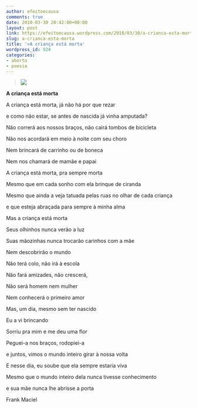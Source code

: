 ```yaml
---
author: efeitoecausa
comments: true
date: 2010-03-30 20:42:00+00:00
layout: post
link: https://efeitoecausa.wordpress.com/2010/03/30/a-crianca-esta-morta/
slug: a-crianca-esta-morta
title: '>A criança está morta'
wordpress_id: 924
categories:
- aborto
- poesia
---
```


>[![](http://www.notapositiva.com/trab_estudantes/trab_estudantes/filosofia/filosofia_trabalhos/aborto01.jpg)](http://www.notapositiva.com/trab_estudantes/trab_estudantes/filosofia/filosofia_trabalhos/aborto01.jpg)
  
	 	 

**A criança está morta**


  


A criança está morta, já não há por que rezar

e como não estar, se antes de nascida já vinha amputada?


  


Não correrá aos nossos braços, não cairá tombos de bicicleta

Não nos acordará em meio à noite com seu choro

Nem brincará de carrinho ou de boneca

Nem nos chamará de mamãe e papai


  


A criança está morta, pra sempre morta

Mesmo que em cada sonho com ela brinque de ciranda

Mesmo que ainda a veja tatuada pelas ruas no olhar de cada criança

e que esteja abraçada para sempre à minha alma


  


Mas a criança está morta

Seus olhinhos nunca verão a luz

Suas mãozinhas nunca trocarão carinhos com a mãe

Nem descobrirão o mundo

Não terá colo, não irá à escola

Não fará amizades, não crescerá,

Não será homem nem mulher

Nem conhecerá o primeiro amor


  


Mas, um dia, mesmo sem ter nascido

Eu a vi brincando

Sorriu pra mim e me deu uma flor

Peguei-a nos braços, rodopiei-a 

e juntos, vimos o mundo inteiro girar à nossa volta

E nesse dia, eu soube que ela sempre estaria viva

Mesmo que o mundo inteiro dela nunca tivesse conhecimento

e sua mãe nunca lhe abrisse a porta


  


Frank Maciel


  



  

